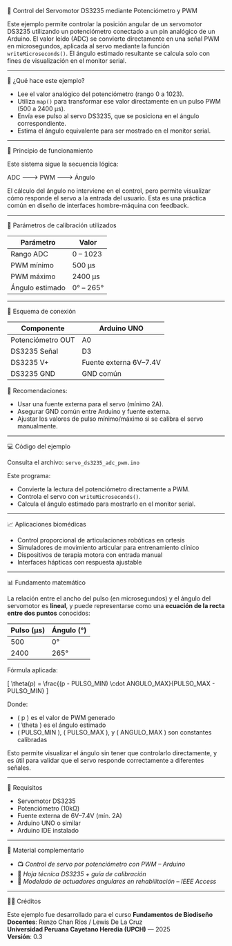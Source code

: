 📘 Control del Servomotor DS3235 mediante Potenciómetro y PWM

Este ejemplo permite controlar la posición angular de un servomotor DS3235 utilizando un potenciómetro conectado a un pin analógico de un Arduino. El valor leído (ADC) se convierte directamente en una señal PWM en microsegundos, aplicada al servo mediante la función `writeMicroseconds()`. El ángulo estimado resultante se calcula solo con fines de visualización en el monitor serial.

---

🔧 ¿Qué hace este ejemplo?

- Lee el valor analógico del potenciómetro (rango 0 a 1023).
- Utiliza `map()` para transformar ese valor directamente en un pulso PWM (500 a 2400 µs).
- Envía ese pulso al servo DS3235, que se posiciona en el ángulo correspondiente.
- Estima el ángulo equivalente para ser mostrado en el monitor serial.

---

🔬 Principio de funcionamiento

Este sistema sigue la secuencia lógica:

ADC ---> PWM ---> Ángulo

El cálculo del ángulo no interviene en el control, pero permite visualizar cómo responde el servo a la entrada del usuario. Esta es una práctica común en diseño de interfaces hombre-máquina con feedback.

---

📐 Parámetros de calibración utilizados

| Parámetro        | Valor         |
|------------------|---------------|
| Rango ADC        | 0 – 1023      |
| PWM mínimo       | 500 µs        |
| PWM máximo       | 2400 µs       |
| Ángulo estimado  | 0° – 265°     |

---

🔌 Esquema de conexión

| Componente        | Arduino UNO     |
|-------------------|-----------------|
| Potenciómetro OUT | A0              |
| DS3235 Señal      | D3              |
| DS3235 V+         | Fuente externa 6V–7.4V |
| DS3235 GND        | GND común       |

📍 Recomendaciones:

- Usar una fuente externa para el servo (mínimo 2A).
- Asegurar GND común entre Arduino y fuente externa.
- Ajustar los valores de pulso mínimo/máximo si se calibra el servo manualmente.

---

💻 Código del ejemplo

Consulta el archivo: `servo_ds3235_adc_pwm.ino`

Este programa:

- Convierte la lectura del potenciómetro directamente a PWM.
- Controla el servo con `writeMicroseconds()`.
- Calcula el ángulo estimado para mostrarlo en el monitor serial.

---

📈 Aplicaciones biomédicas

- Control proporcional de articulaciones robóticas en ortesis
- Simuladores de movimiento articular para entrenamiento clínico
- Dispositivos de terapia motora con entrada manual
- Interfaces hápticas con respuesta ajustable

---

📊 Fundamento matemático

La relación entre el ancho del pulso (en microsegundos) y el ángulo del servomotor es **lineal**, y puede representarse como una **ecuación de la recta entre dos puntos** conocidos:

| Pulso (µs) | Ángulo (°) |
|------------|-------------|
| 500        | 0°          |
| 2400       | 265°        |

Fórmula aplicada:

\[
\theta(p) = \frac{(p - PULSO\_MIN) \cdot ANGULO\_MAX}{PULSO\_MAX - PULSO\_MIN}
\]

Donde:
- \( p \) es el valor de PWM generado
- \( \theta \) es el ángulo estimado
- \( PULSO\_MIN \), \( PULSO\_MAX \), y \( ANGULO\_MAX \) son constantes calibradas

Esto permite visualizar el ángulo sin tener que controlarlo directamente, y es útil para validar que el servo responde correctamente a diferentes señales.

---

📎 Requisitos

- Servomotor DS3235
- Potenciómetro (10kΩ)
- Fuente externa de 6V–7.4V (mín. 2A)
- Arduino UNO o similar
- Arduino IDE instalado

---

🎥 Material complementario

- 📺 *Control de servo por potenciómetro con PWM – Arduino*
- 📄 *Hoja técnica DS3235 + guía de calibración*
- 📘 *Modelado de actuadores angulares en rehabilitación – IEEE Access*

---

🧑‍🏫 Créditos

Este ejemplo fue desarrollado para el curso **Fundamentos de Biodiseño**  
**Docentes**: Renzo Chan Ríos / Lewis De La Cruz  
**Universidad Peruana Cayetano Heredia (UPCH)** — 2025  
**Versión**: 0.3

